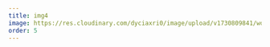 ```yaml
---
title: img4
image: https://res.cloudinary.com/dyciaxri0/image/upload/v1730809841/words-falling/img3-cover_qvm4n6.jpg
order: 5
---
```

